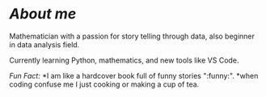 # *About me* #

Mathematician with a passion for story telling through data, also beginner  
in data analysis field.

Currently learning Python, mathematics, and new tools like VS Code.

*Fun Fact:*
*I am like a hardcover book full of funny stories ":funny:".
*when coding confuse me I just cooking or making a cup of tea.

